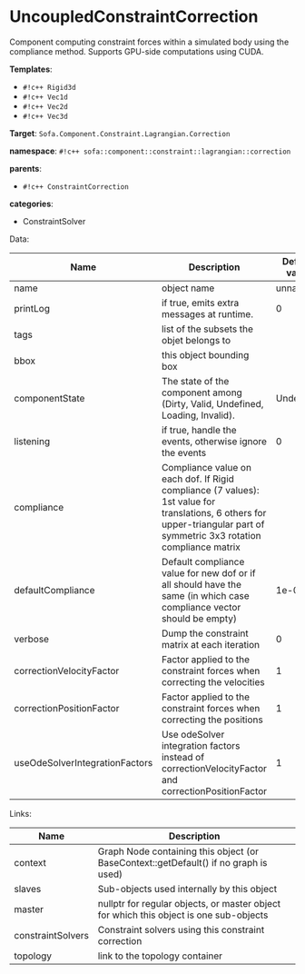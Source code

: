 # UncoupledConstraintCorrection

Component computing constraint forces within a simulated body using the compliance method.
Supports GPU-side computations using CUDA.


__Templates__:

- `#!c++ Rigid3d`
- `#!c++ Vec1d`
- `#!c++ Vec2d`
- `#!c++ Vec3d`

__Target__: `Sofa.Component.Constraint.Lagrangian.Correction`

__namespace__: `#!c++ sofa::component::constraint::lagrangian::correction`

__parents__: 

- `#!c++ ConstraintCorrection`

__categories__: 

- ConstraintSolver

Data: 

<table>
<thead>
    <tr>
        <th>Name</th>
        <th>Description</th>
        <th>Default value</th>
    </tr>
</thead>
<tbody>
	<tr>
		<td>name</td>
		<td>
object name
</td>
		<td>unnamed</td>
	</tr>
	<tr>
		<td>printLog</td>
		<td>
if true, emits extra messages at runtime.
</td>
		<td>0</td>
	</tr>
	<tr>
		<td>tags</td>
		<td>
list of the subsets the objet belongs to
</td>
		<td></td>
	</tr>
	<tr>
		<td>bbox</td>
		<td>
this object bounding box
</td>
		<td></td>
	</tr>
	<tr>
		<td>componentState</td>
		<td>
The state of the component among (Dirty, Valid, Undefined, Loading, Invalid).
</td>
		<td>Undefined</td>
	</tr>
	<tr>
		<td>listening</td>
		<td>
if true, handle the events, otherwise ignore the events
</td>
		<td>0</td>
	</tr>
	<tr>
		<td>compliance</td>
		<td>
Compliance value on each dof. If Rigid compliance (7 values): 1st value for translations, 6 others for upper-triangular part of symmetric 3x3 rotation compliance matrix
</td>
		<td></td>
	</tr>
	<tr>
		<td>defaultCompliance</td>
		<td>
Default compliance value for new dof or if all should have the same (in which case compliance vector should be empty)
</td>
		<td>1e-05</td>
	</tr>
	<tr>
		<td>verbose</td>
		<td>
Dump the constraint matrix at each iteration
</td>
		<td>0</td>
	</tr>
	<tr>
		<td>correctionVelocityFactor</td>
		<td>
Factor applied to the constraint forces when correcting the velocities
</td>
		<td>1</td>
	</tr>
	<tr>
		<td>correctionPositionFactor</td>
		<td>
Factor applied to the constraint forces when correcting the positions
</td>
		<td>1</td>
	</tr>
	<tr>
		<td>useOdeSolverIntegrationFactors</td>
		<td>
Use odeSolver integration factors instead of correctionVelocityFactor and correctionPositionFactor
</td>
		<td>1</td>
	</tr>

</tbody>
</table>

Links: 

| Name | Description |
| ---- | ----------- |
|context|Graph Node containing this object (or BaseContext::getDefault() if no graph is used)|
|slaves|Sub-objects used internally by this object|
|master|nullptr for regular objects, or master object for which this object is one sub-objects|
|constraintSolvers|Constraint solvers using this constraint correction|
|topology|link to the topology container|



